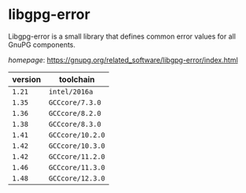 # libgpg-error

Libgpg-error is a small library that defines common error values for all GnuPG components.

*homepage*: <https://gnupg.org/related_software/libgpg-error/index.html>

version | toolchain
--------|----------
``1.21`` | ``intel/2016a``
``1.35`` | ``GCCcore/7.3.0``
``1.36`` | ``GCCcore/8.2.0``
``1.38`` | ``GCCcore/8.3.0``
``1.41`` | ``GCCcore/10.2.0``
``1.42`` | ``GCCcore/10.3.0``
``1.42`` | ``GCCcore/11.2.0``
``1.46`` | ``GCCcore/11.3.0``
``1.48`` | ``GCCcore/12.3.0``
